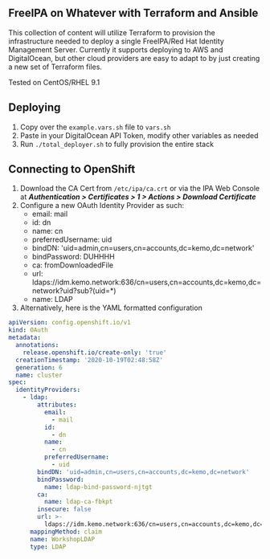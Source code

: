 ## FreeIPA on Whatever with Terraform and Ansible

This collection of content will utilize Terraform to provision the infrastructure needed to deploy a single FreeIPA/Red Hat Identity Management Server.  Currently it supports deploying to AWS and DigitalOcean, but other cloud providers are easy to adapt to by just creating a new set of Terraform files.

Tested on CentOS/RHEL 9.1

## Deploying

1. Copy over the `example.vars.sh` file to `vars.sh`
2. Paste in your DigitalOcean API Token, modify other variables as needed
3. Run `./total_deployer.sh` to fully provision the entire stack

## Connecting to OpenShift

1. Download the CA Cert from `/etc/ipa/ca.crt` or via the IPA Web Console at ***Authentication > Certificates > 1 > Actions > Download Certificate***
2. Configure a new OAuth Identity Provider as such:
    - email: mail
    - id: dn
    - name: cn
    - preferredUsername: uid
    - bindDN: 'uid=admin,cn=users,cn=accounts,dc=kemo,dc=network'
    - bindPassword: DUHHHH
    - ca: fromDownloadedFile
    - url: ldaps://idm.kemo.network:636/cn=users,cn=accounts,dc=kemo,dc=network?uid?sub?(uid=*)
    - name: LDAP
3. Alternatively, here is the YAML formatted configuration

```yaml
apiVersion: config.openshift.io/v1
kind: OAuth
metadata:
  annotations:
    release.openshift.io/create-only: 'true'
  creationTimestamp: '2020-10-19T02:48:58Z'
  generation: 6
  name: cluster
spec:
  identityProviders:
    - ldap:
        attributes:
          email:
            - mail
          id:
            - dn
          name:
            - cn
          preferredUsername:
            - uid
        bindDN: 'uid=admin,cn=users,cn=accounts,dc=kemo,dc=network'
        bindPassword:
          name: ldap-bind-password-njtgt
        ca:
          name: ldap-ca-fbkpt
        insecure: false
        url: >-
          ldaps://idm.kemo.network:636/cn=users,cn=accounts,dc=kemo,dc=network?uid?sub?(uid=*)
      mappingMethod: claim
      name: WorkshopLDAP
      type: LDAP
```